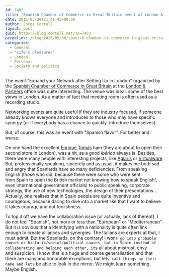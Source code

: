 ```yaml
---
id: 7483
title: 'Spanish Chamber of Commerce in Great Britain event at London & Partners'
date: 2015-05-30T21:41:45+00:00
author: Jorge Cortell
layout: post
guid: https://blog.cortell.net/?p=7483
permalink: /blog/2015/05/30/spanish-chamber-of-commerce-in-great-britain-event-at-london-partners/
categories:
  - General
  - "Life's pleasures"
  - London
  - Personal
  - Society and politics
---
```

The event "Expand your Network after Setting Up in London" organized by the <a href="https://www.spanishchamber.co.uk/" target="_blank">Spanish Chamber of Commerce in Great Britain</a> at the <a href="https://www.londonandpartners.com/" target="_blank">London & Partners</a> office was quite interesting. The venue was ideal: some of the best views in London. As a matter of fact that meeting room is often used as a recording studio.

Networking events are quite useful if they are industry focused, if someone already knows everyone and introduces to those who may have specific synergy (or if everybody has a chance to quickly  introduce themselves).

But, of course, this was an event with "Spanish flavor". For better and worse.

On one hand the excellent <a href="https://www.enriquetomas.com/empresa/en/tienda/?id=119#" target="_blank">Enrique Tomás</a> ham (they are about to open their second store in London), was a hit, as a good _ibérico_ always is. Besides, there were many people with interesting projects, like <a href="https://www.aglariscell.es/" target="_blank">Aglaris</a> or <a href="https://virtualwaregroup.com/" target="_blank">Virtualware</a>. But, professionally speaking, sincerely and as usual, it makes me both sad and angry that Spaniards have so many deficiencies. From speaking English (those who did, because there were some who were sent from Spain to open the British market not knowing how to speak English!, even international government officials) to public speaking, corporate strategy, the use of new technologies, the design of their presentations... Actually, one realises that in Spain people are quite inventive and courageous, because daring to dive into a market like that I want to believe it takes courage and not foolishness.

To top it off we have the collaboration issue (or actually, lack of thereof). I do not feel "Spanish", not more or less than "European" or "Mediterranean". But it is obvious that a identifying with a nationality is quite often link enough to create alliances and synergies. The Italians are experts at that, I must admit. But the Spaniards, on the contrary! I won`t go into probable causes or historic/social/political causes, but in Spain instead of collaborating and helping each other, it`s all about mistrust, envy and suspicion. I know that is a huge and coarse generalisation and that there are many and honorable exceptions, but let`s call things by their name and let`s be able to look in the mirror. We might learn something. Maybe English.
